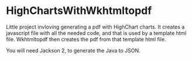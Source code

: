 # HighChartsWithWkhtmltopdf

Little project invloving generating a pdf with HighChart charts. 
It creates a javascript file with all the needed code, and that is used by a template html file. 
Wkhtmltopdf then creates the pdf from that template html file.

You will need Jackson 2, to generate the Java to JSON.
